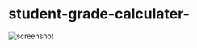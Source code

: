 # student-grade-calculater-
![screenshot](https://user-images.githubusercontent.com/102898369/183666598-d0184f20-8a26-4244-8f70-81dd9fe77e59.png)
